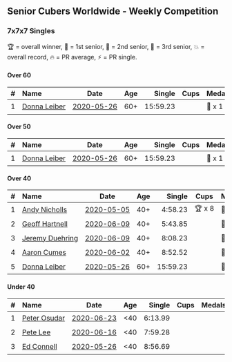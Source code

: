 ## Senior Cubers Worldwide - Weekly Competition
### 7x7x7 Singles

🏆 = overall winner, 🥇 = 1st senior, 🥈 = 2nd senior, 🥉 = 3rd senior, 💥 = overall record, 🔥 = PR average, ⚡ = PR single.

#### Over 60

| # | Name | Date | Age | Single | Cups | Medals | Achievements | Video |
| :--: | :-- | :--: | :--: | --: | :--: | :-- | :-- | :-- |
| 1 | [<span style="white-space: nowrap">Donna Leiber</span>](../../persons/donna_leiber/777.md) | [<span style="white-space: nowrap">2020-05-26</span>](2020-05-26.md) | 60+ | 15:59.23 |  | <span style="white-space: nowrap">🥉 x 1</span> | <span style="white-space: nowrap">💥 x 2, ⚡ x 2</span> | [Link](https://www.facebook.com/events/637852836799991/permalink/640055109913097/) |

#### Over 50

| # | Name | Date | Age | Single | Cups | Medals | Achievements | Video |
| :--: | :-- | :--: | :--: | --: | :--: | :-- | :-- | :-- |
| 1 | [<span style="white-space: nowrap">Donna Leiber</span>](../../persons/donna_leiber/777.md) | [<span style="white-space: nowrap">2020-05-26</span>](2020-05-26.md) | 60+ | 15:59.23 |  | <span style="white-space: nowrap">🥉 x 1</span> | <span style="white-space: nowrap">💥 x 2, ⚡ x 2</span> | [Link](https://www.facebook.com/events/637852836799991/permalink/640055109913097/) |

#### Over 40

| # | Name | Date | Age | Single | Cups | Medals | Achievements | Video |
| :--: | :-- | :--: | :--: | --: | :--: | :-- | :-- | :-- |
| 1 | [<span style="white-space: nowrap">Andy Nicholls</span>](../../persons/andy_nicholls/777.md) | [<span style="white-space: nowrap">2020-05-05</span>](2020-05-05.md) | 40+ | 4:58.23 | <span style="white-space: nowrap">🏆 x 8</span> | <span style="white-space: nowrap">🥇 x 8</span> | <span style="white-space: nowrap">💥 x 1, 🔥 x 1, ⚡ x 1</span> | [Link](https://www.facebook.com/events/557526585195168/permalink/558592678421892/) |
| 2 | [<span style="white-space: nowrap">Geoff Hartnell</span>](../../persons/geoff_hartnell/777.md) | [<span style="white-space: nowrap">2020-06-09</span>](2020-06-09.md) | 40+ | 5:43.85 |  | <span style="white-space: nowrap">🥈 x 8</span> | <span style="white-space: nowrap">🔥 x 2, ⚡ x 2</span> | [Link](https://www.facebook.com/events/1130228284009045/permalink/1131048293927044/) |
| 3 | [<span style="white-space: nowrap">Jeremy Duehring</span>](../../persons/jeremy_duehring/777.md) | [<span style="white-space: nowrap">2020-06-09</span>](2020-06-09.md) | 40+ | 8:08.23 |  | <span style="white-space: nowrap">🥉 x 1</span> | <span style="white-space: nowrap">⚡ x 2</span> | [Link](https://www.facebook.com/jeremy.duehring/videos/10160093213052846/) |
| 4 | [<span style="white-space: nowrap">Aaron Cumes</span>](../../persons/aaron_cumes/777.md) | [<span style="white-space: nowrap">2020-06-02</span>](2020-06-02.md) | 40+ | 8:52.52 |  | <span style="white-space: nowrap">🥉 x 4</span> | <span style="white-space: nowrap">⚡ x 2</span> | [Link](https://www.facebook.com/events/573401076937046/permalink/574489523494868/) |
| 5 | [<span style="white-space: nowrap">Donna Leiber</span>](../../persons/donna_leiber/777.md) | [<span style="white-space: nowrap">2020-05-26</span>](2020-05-26.md) | 60+ | 15:59.23 |  | <span style="white-space: nowrap">🥉 x 1</span> | <span style="white-space: nowrap">💥 x 2, ⚡ x 2</span> | [Link](https://www.facebook.com/events/637852836799991/permalink/640055109913097/) |

#### Under 40

| # | Name | Date | Age | Single | Cups | Medals | Achievements | Video |
| :--: | :-- | :--: | :--: | --: | :--: | :-- | :-- | :-- |
| 1 | [<span style="white-space: nowrap">Peter Osudar</span>](../../persons/peter_osudar/777.md) | [<span style="white-space: nowrap">2020-06-23</span>](2020-06-23.md) | <40 | 6:13.99 |  |  | <span style="white-space: nowrap">🔥 x 1, ⚡ x 1</span> | [Link](https://www.facebook.com/events/268636114456043/permalink/276983293621325/) |
| 2 | [<span style="white-space: nowrap">Pete Lee</span>](../../persons/pete_lee/777.md) | [<span style="white-space: nowrap">2020-06-16</span>](2020-06-16.md) | <40 | 7:59.28 |  |  | <span style="white-space: nowrap">⚡ x 6</span> | [Link](https://www.facebook.com/events/256188575607890/permalink/256481515578596/) |
| 3 | [<span style="white-space: nowrap">Ed Connell</span>](../../persons/ed_connell/777.md) | [<span style="white-space: nowrap">2020-05-26</span>](2020-05-26.md) | <40 | 8:56.69 |  |  | <span style="white-space: nowrap">⚡ x 1</span> | [Link](https://www.facebook.com/events/637852836799991/permalink/640364566548818/) |


<!-- Global site tag (gtag.js) - Google Analytics -->
<script async src="https://www.googletagmanager.com/gtag/js?id=UA-86348435-3"></script>
<script>window.dataLayer = window.dataLayer || []; function gtag() {dataLayer.push(arguments);} gtag('js', new Date()); gtag('config', 'UA-86348435-3');</script>
